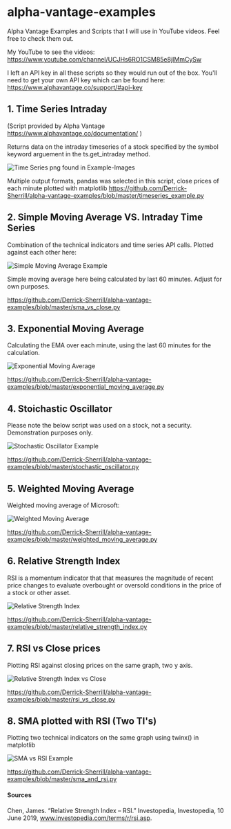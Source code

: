 # alpha-vantage-examples
Alpha Vantage Examples and Scripts that I will use in YouTube videos. Feel free to check them out.

My YouTube to see the videos:
https://www.youtube.com/channel/UCJHs6RO1CSM85e8jIMmCySw

I left an API key in all these scripts so they would run out of the box. You'll need to get your own API key which can be found here: 
https://www.alphavantage.co/support/#api-key



## 1. Time Series Intraday 
(Script provided by Alpha Vantage https://www.alphavantage.co/documentation/ )

Returns data on the intraday timeseries of a stock specified by the symbol keyword arguement in the ts.get_intraday method.

![Time Series png found in Example-Images](Example-Images/Timeseries-Example.png)

Multiple output formats, pandas was selected in this script, close prices of each minute plotted with matplotlib
https://github.com/Derrick-Sherrill/alpha-vantage-examples/blob/master/timeseries_example.py



## 2. Simple Moving Average VS. Intraday Time Series

Combination of the technical indicators and time series API calls. Plotted against each other here:

![Simple Moving Average Example](Example-Images/SMA-vs-Timeseries.png)

Simple moving average here being calculated by last 60 minutes. Adjust for own purposes. 

https://github.com/Derrick-Sherrill/alpha-vantage-examples/blob/master/sma_vs_close.py


## 3. Exponential Moving Average 

Calculating the EMA over each minute, using the last 60 minutes for the calculation.

![Exponential Moving Average](Example-Images/Exponential-Moving-Average.png)

https://github.com/Derrick-Sherrill/alpha-vantage-examples/blob/master/exponential_moving_average.py

## 4. Stoichastic Oscillator 
Please note the below script was used on a stock, not a security. Demonstration purposes only.

![Stochastic Oscillator Example](Example-Images/Stochastic-Oscillator.png)

https://github.com/Derrick-Sherrill/alpha-vantage-examples/blob/master/stochastic_oscillator.py 


## 5. Weighted Moving Average
Weighted moving average of Microsoft:

![Weighted Moving Average](Example-Images/Weighted-Moving-Average.png)

https://github.com/Derrick-Sherrill/alpha-vantage-examples/blob/master/weighted_moving_average.py

## 6. Relative Strength Index
RSI is a momentum indicator that that measures the magnitude  of recent price changes to evaluate overbought or oversold conditions in the price of a stock or other asset.

![Relative Strength Index](Example-Images/Relative-Strength-Index.png)

https://github.com/Derrick-Sherrill/alpha-vantage-examples/blob/master/relative_strength_index.py

## 7. RSI vs Close prices
Plotting RSI against closing prices on the same graph, two y axis.

![Relative Strength Index vs Close](Example-Images/RSI-Vs-Close.png)

https://github.com/Derrick-Sherrill/alpha-vantage-examples/blob/master/rsi_vs_close.py

## 8. SMA plotted with RSI (Two TI's)
Plotting two technical indicators on the same graph using twinx() in matplotlib

![SMA vs RSI Example](Example-Images/SMA-Vs-RSI.png)

https://github.com/Derrick-Sherrill/alpha-vantage-examples/blob/master/sma_and_rsi.py








#### Sources
Chen, James. “Relative Strength Index – RSI.” Investopedia, Investopedia, 10 June 2019, www.investopedia.com/terms/r/rsi.asp.
